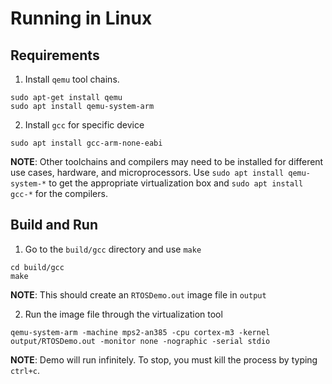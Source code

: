# Running in Linux

## Requirements ##

1. Install `qemu` tool chains.

```
sudo apt-get install qemu
sudo apt install qemu-system-arm
```

2. Install `gcc` for specific device

```
sudo apt install gcc-arm-none-eabi
```

**NOTE**: Other toolchains and compilers may need to be installed for
different use cases, hardware, and microprocessors. Use `sudo apt install qemu-system-*` to
get the appropriate virtualization box and `sudo apt install gcc-*` for the compilers.

## Build and Run ##

1. Go to the `build/gcc` directory and use `make`

```
cd build/gcc
make
```

**NOTE**: This should create an `RTOSDemo.out` image file in `output`

2. Run the image file through the virtualization tool

```
qemu-system-arm -machine mps2-an385 -cpu cortex-m3 -kernel output/RTOSDemo.out -monitor none -nographic -serial stdio
```

**NOTE**: Demo will run infinitely. To stop, you must kill the process by typing `ctrl+c`.
